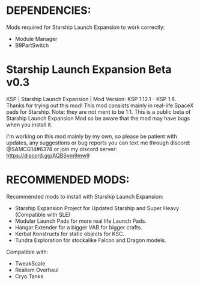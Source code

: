 # DEPENDENCIES:
Mods required for Starship Launch Expansion to work correctly:
- Module Manager
- B9PartSwitch

# Starship Launch Expansion Beta v0.3
KSP | Starship Launch Expansion | Mod Version: KSP 1.12.1 - KSP 1.8. 
Thanks for trying out this mod! This mod consists mainly in real-life SpaceX pads for Starship. Note: they are not ment to be 1:1. 
This is a public beta of Starship Launch Expansion Mod so be aware that the mod may have bugs when you install it.

I'm working on this mod mainly by my own, so please be patient with updates, any suggestions or bug reports you can text me through discord: @SAMCG14#6374 or join my discord server: https://discord.gg/AQBSvm9mw9

# RECOMMENDED MODS:
Recommended mods to install with Starship Launch Expansion:
- Starship Expansion Project for Updated Starship and Super Heavy (Compatible with SLE)
- Modular Launch Pads for more real life Launch Pads.
- Hangar Extender for a bigger VAB for bigger crafts.
- Kerbal Konstructs for static objects for KSC.
- Tundra Exploration for stockalike Falcon and Dragon models.

Compatible with:
- TweakScale
- Realism Overhaul
- Cryo Tanks
